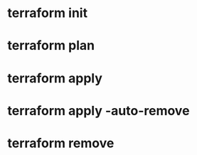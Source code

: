 # terraform init
# terraform plan
# terraform apply
# terraform apply -auto-remove
# terraform remove
